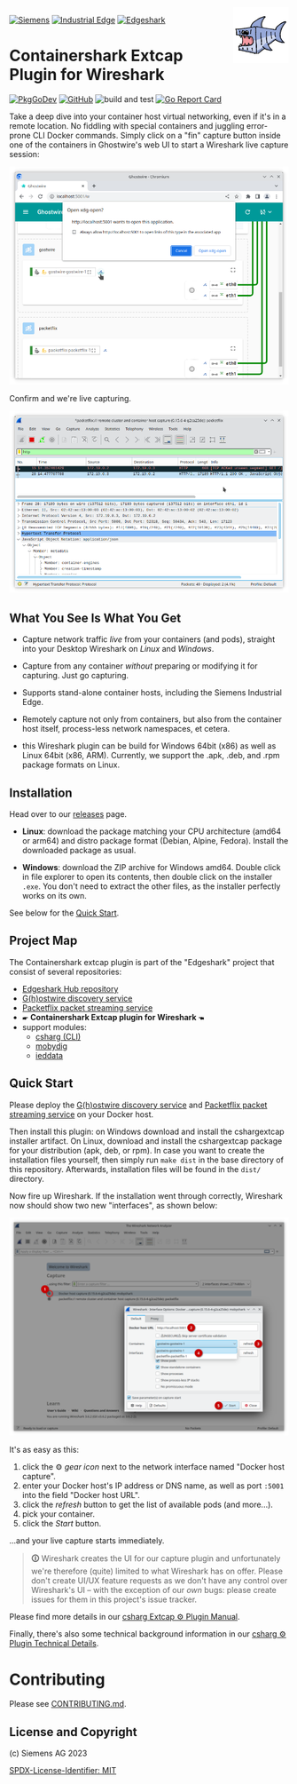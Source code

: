 <img align="right" width="100" height="100" src="images/csharg-icon-100x100-ltr.png" style="padding: 0 0 1ex 0.8em">

[![Siemens](https://img.shields.io/badge/github-siemens-009999?logo=github)](https://github.com/siemens)
[![Industrial Edge](https://img.shields.io/badge/github-industrial%20edge-e39537?logo=github)](https://github.com/industrial-edge)
[![Edgeshark](https://img.shields.io/badge/github-Edgeshark-003751?logo=github)](https://github.com/siemens/edgeshark)

# Containershark Extcap Plugin for Wireshark

[![PkgGoDev](https://pkg.go.dev/badge/github.com/siemens/cshargextcap)](https://pkg.go.dev/github.com/siemens/cshargextcap)
[![GitHub](https://img.shields.io/github/license/siemens/cshargextcap)](https://img.shields.io/github/license/siemens/cshargextcap)
![build and test](https://github.com/siemens/cshargextcap/workflows/build%20and%20test/badge.svg?branch=main)
[![Go Report Card](https://goreportcard.com/badge/github.com/siemens/cshargextcap)](https://goreportcard.com/report/github.com/siemens/cshargextcap)

Take a deep dive into your container host virtual networking, even if it's in a
remote location. No fiddling with special containers and juggling error-prone
CLI Docker commands. Simply click on a "fin" capture button inside one of the
containers in Ghostwire's web UI to start a Wireshark live capture session:

![Click the Fin!](images/gw-fin-ui.png)

Confirm and we're live capturing.

![](images/ws-pf-capture.png)

## What You See Is What You Get

- Capture network traffic _live_ from your containers (and pods), straight into
  your Desktop Wireshark on _Linux_ and _Windows_.

- Capture from any container _without_ preparing or modifying it for capturing.
  Just go capturing.

- Supports stand-alone container hosts, including the Siemens Industrial Edge.

- Remotely capture not only from containers, but also from the container host
  itself, process-less network namespaces, et cetera.

- this Wireshark plugin can be build for Windows 64bit (x86) as well as Linux
  64bit (x86, ARM). Currently, we support the .apk, .deb, and .rpm package
  formats on Linux.

## Installation

Head over to our
[releases](https://github.com/siemens/cshargextcap/releases/latest) page.

- **Linux**: download the package matching your CPU architecture (amd64 or
  arm64) and distro package format (Debian, Alpine, Fedora). Install the
  downloaded package as usual.

- **Windows**: download the ZIP archive for Windows amd64. Double click in file
  explorer to open its contents, then double click on the installer `.exe`. You
  don't need to extract the other files, as the installer perfectly works on its
  own.

See below for the [Quick Start](#quick-start).

## Project Map

The Containershark extcap plugin is part of the "Edgeshark" project that consist
of several repositories:
- [Edgeshark Hub repository](https://github.com/siemens/edgeshark)
- [G(h)ostwire discovery service](https://github.com/siemens/ghostwire)
- [Packetflix packet streaming service](https://github.com/siemens/packetflix)
- 🖝 **Containershark Extcap plugin for Wireshark** 🖜
- support modules:
  - [csharg (CLI)](https://github.com/siemens/csharg)
  - [mobydig](https://github.com/siemens/mobydig)
  - [ieddata](https://github.com/siemens/ieddata)

## Quick Start

Please deploy the [G(h)ostwire discovery
service](https://github.com/siemens/ghostwire) and [Packetflix packet streaming
service](https://github.com/siemens/packetflix) on your Docker host.

Then install this plugin: on Windows download and install the cshargextcap
installer artifact. On Linux, download and install the cshargextcap package for
your distribution (apk, deb, or rpm). In case you want to create the
installation files yourself, then simply run `make dist` in the base directory
of this repository. Afterwards, installation files will be found in the `dist/`
directory.

Now fire up Wireshark. If the installation went through correctly, Wireshark now
should show two new "interfaces", as shown below: 

![Container Live Capture](images/cs-docker-defaulttab.png)

It's as easy as this:

1. click the ⚙ _gear icon_ next to the network interface named "Docker host
   capture".
2. enter your Docker host's IP address or DNS name, as well as port `:5001` into
   the field "Docker host URL".
3. click the _refresh_ button to get the list of available pods (and more...).
4. pick your container.
5. click the _Start_ button.

...and your live capture starts immediately.

> **🛈** Wireshark creates the UI for our capture plugin and unfortunately we're
> therefore (quite) limited to what Wireshark has on offer. Please don't create
> UI/UX feature requests as we don't have any control over Wireshark's UI – with
> the exception of our _own_ bugs: please create issues for them in this
> project's issue tracker.

Please find more details in our [csharg Extcap ⚙ Plugin Manual](docs/manual.md).

Finally, there's also some technical background information in our
[csharg ⚙ Plugin Technical Details](docs/technical.md).

# Contributing

Please see [CONTRIBUTING.md](CONTRIBUTING.md).

## License and Copyright

(c) Siemens AG 2023

[SPDX-License-Identifier: MIT](LICENSE)
